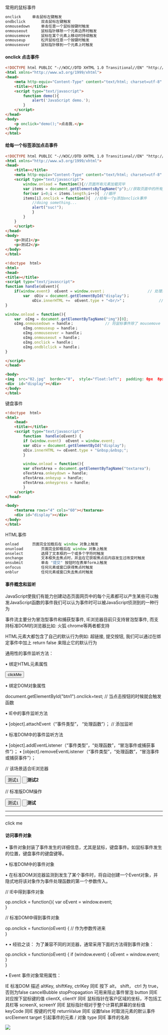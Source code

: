常用的鼠标事件

```javascript
onclick		单击鼠标左键触发
ondbclick       双击鼠标左键触发
onmousedown     单击任意一个鼠标按键时触发
onmouseout      鼠标指针移除一个元素边界时触发
onmousemove     鼠标在某个元素上移动时持续触发
onmouseup       松开鼠标任意一个按键时触发
onmouseover     鼠标指针移到一个元素上时触发
```


#### onclick 点击事件

```html
<!DOCTYPE html PUBLIC "-//W3C//DTD XHTML 1.0 Transitional//EN" "http://www.w3.org/TR/xhtml1/DTD/xhtml1-transitional.dtd">
<html xmlns="http://www.w3.org/1999/xhtml">
<head>
    <meta http-equiv="Content-Type" content="text/html; charset=utf-8" />
    <title></title>
    <script type="text/javascript">
        function demo(){
            alert('JavaScript demo.');
        }
    </script>
</head>
<body>
    <p onclick="demo();">点击我.</p>
</body>
</html>
```

#### 给每一个标签添加点击事件

```html
<!DOCTYPE html PUBLIC "-//W3C//DTD XHTML 1.0 Transitional//EN" "http://www.w3.org/TR/xhtml1/DTD/xhtml1-transitional.dtd">
<html xmlns="http://www.w3.org/1999/xhtml">
<head>
    <title></title>
    <meta http-equiv="Content-Type" content="text/html; charset=utf-8" />
    <script type="text/javascript">
        window.onload = function(){//页面所有元素加载完毕
	    var items = document.getElementsByTagName("p");//获取页面中的所有p元素
	    for(var i=0;i < items.length;i++){	//循环
		items[i].onclick = function(){  //给每一个p添加onclick事件
		    //doing something...
		    alert("suc!");
	        }
	    }				      
	}
    </script>
</head>
<body>
    <p>测试1</p>
    <p>测试2</p>
</body>
</html>
```

```html
<!doctype  html>
<html>
<head>
<title></title>
<script type="text/javascript">
function handle(oEvent){
	if(window.event)  oEvent = window.event；                   // 处理兼容性，获得事件对象
		var  oDiv = document.getElementById("display")； 
			oDiv.innerHTML +=  oEvent.type + "<br/>"；               //  输出事件名称                      
}  

window.onload = function(){
	var  oImg = document.getElementByTagName("img")[0];
	oImg.onmousedown = handle；              // 将鼠标事件除了 mousemove  外都监听
		oImg.onmouseup = handle；
		oImg.onmouseover = handle；
		oImg.onmouseout = handle；
		oImg.onclick = handle；
		oImg.ondblclick = handle；                                          
}

</script>        
</head>

<body>
<img  src="02.jpg"  border="0",  style="float:left";  padding: 0px  8px  0px  0px; ">
<div  id="display"></div>        
</body>
</html>
```


键盘事件

```html
<!doctype  html>
<html>
    <head>
    <title></title>
    <script type="text/javascript">
        function  handle(oEvent) {
	    if (window.event)  oEvent = window.event;
	    var oDiv = document.getElementById("display");
	    oDiv.innerHTML += oEvent.type + "&nbsp;&nbsp;";                        
        }       

        window.onload = function(){
	    var oTextArea = document.getElementByTagName("textarea");
	    oTextArea.onkeydown = handle;
	    oTextArea.onkeyup = handle;
	    oTextArea.onkeypress = handle;                                                        
        }
    </script>        
</head>

<body>
    <textarea rows="4" cols="60"></textarea>
    <div id="display"></div> 
</body>
</html>
```


HTML事件
```javascript
onload		页面完全加载后在 window 对象上触发
onunload        页面完全卸载后在 window 对象上触发
onselect        选择了文本框的一个或多个字符时触发
onchange        文本框失去焦点时，并且在它获取焦点后内容发生过改变时触发
onsubmit        单击 "提交" 按钮时在表单form上触发
onfocus         任何元素或窗口获得焦点时触发   
onblur          任何元素或窗口失去焦点时触发
```

#### 事件概念和监听

JavaScript使我们有能力创建动态页面网页中的每个元素都可以产生某些可以触发JavaScript函数的事件我们可以认为事件时可以被JavaScript侦测到的一种行为

事件流主要分为冒泡型事件和捕获型事件, IE浏览器目前只支持冒泡型事件, 而支持标准DOM的浏览器比如: 火狐 chrome等两者都支持

HTML元素大都包含了自己的默认行为例如: 超链接, 提交按钮, 我们可以通过在绑定事件中加上 return false 来阻止它的默认行为

通用性的事件监听方法：

•   绑定HTML元素属性

<input  type="button"  value="clickMe"  onclick="check(this)"   />

•   绑定DOM对象属性

document.getElementById("btn1").onclick=test;                 //  当点击按钮的时候就会触发函数




•   IE中的事件监听方法

•   [object].attachEvent（“事件类型”， “处理函数”）；                  //      添加监听


•   标准DOM中的事件监听方法

•   [object].addEventListener（“事件类型”，“处理函数”，“冒泡事件或捕获事件”）；
•   [object].removeEventListener（“事件类型”，“处理函数”，“冒泡事件或捕获事件”）；




//  该场景适合IE浏览器

<!DOCTYPE  HTML>
<html>
<head>
<title></title>
<script  type="text/javascript">
function show(){
	alert("hello  ie");                        
}
window.onload = function(){
	document.getElementById("test1").attachEvent("onclick", show);                                   //  添加事件
	document.getElementById("test2").onclick = function(){
		document.getElementById("test1").detachEvent("onclick", show);                          // 删除事件          
	}     
}

</script>        
</head>
<body>
<input type="button" value="测试1"  id="test1" />
<input type="button" id="test2"><b>测试2</b></button>          
</body>
</html>                


//  标准版DOM操作

<html>
<head>
<title></title>
<script  type="text/javascript">

function show(){
	alert("hello chrome!");                        
}

window.onload = function(){
	var  test1 = document.getElementById("mytest1");
	var  test2 = document.getElementById("mytest2");
	test1.addEventListener("click", show, false);
	test2.onclick = function(){
		test1.removeEventListener("click", show, false);                                
	}

	test2.addEventListener("click", function(){
			test1.removeEventListener("click", show, false);                                
			}, false);
}

</script>        
</head>
<body>
<input  type="button"  value="测试1"  id="mytest1"  />
<input  type="button"  id="mytest2"><b>测试</b></button>                        
</body>
</html>                


-------------------------------------------------------------------------------------------------------
-----------------------------------------------


<html>
<head>
<title></title>
<script  type="text/javascript">
function show(sText){
	var oDiv = document.getElementById("display");
	oDiv.innerHTML += sText;                         
}

window.onload = function(){
	var mybody = document.getElementById("mbody");
	var mydiv = document.getElementById(mdiv");
	var myp = document.getElementById("mp");
	mybody.addEventListener("click", function(){ show( 'body<br/>' ) }, false);                  
	mydiv.addEventListener("click", function(){ show( 'div<br/>' ) }, false);                  
	myp.addEventListener("click", function(){ show( 'p<br/>' ) }, false);                  
}
</script>        
</head>
<body onclick="show( 'body<br/>' )">
<div onclick="show( 'div<br/>' )">
<p  onclick="show( 'p<br/>' );">click me</p>                 
</div>               
<div id="display"></div>      
</body>
</html>                




#### 访问事件对象

•   事件对象封装了事件发生的详细信息，尤其是鼠标，键盘事件。如鼠标事件发生的位置，键盘事件的键盘键等。

•   标准DOM中的事件对象

•   在标准DOM浏览器监测到发生了某个事件时，将自动创建一个Event对象，并
隐式地将该对象作为事件处理函数的第一个参数传入。

//  IE中得到事件对象

op.onclick = function(){
	var oEvent = window.event;            
}

// 标准DOM中得到事件对象

op.onclick = function(oEvent) {
	// 作为参数传进来            
}


• •  经验之谈：  为了兼容不同的浏览器，通常采用下面的方法得到事件对象：

op.onclick = function(oEvent) {
	if (window.event) {
		oEvent = window.event;                
	}                            
}



•   Event 事件对象常用属性：

IE                                            标准DOM                                             描述
altKey, shiftKey, ctrlKey                   同IE                                        按下 alt， shift， ctrl 为 true， 否则为false
cancelBubble                             stopPropagation                          可用来阻止事件冒泡
button                                            同IE                                        对应按下鼠标键的值
clientX, clientY                                同IE                                         鼠标指针在客户区域的坐标，不包括工具栏等
screenX, screenY                             同IE                                        鼠标指针相对于整个计算机屏幕的坐标值
keyCode                                         同IE                                        按键的代号
returnValue                                    同IE                                         设置false 时取消元素的默认事件
srcElement                                      target                                      引起事件的元素 / 对象
type                                               同IE                                          事件的名称



<html>
<head>
<title></title>
<script type="text/javascript">

function handle(oEvent){
	if (window.event) {
		oEvent = window.event;                            
	}                        
	var oTarget;
	if (oEvent.srcElement) {
		oTarget = oEvent.srcElement;                            
	} else {
		oTarget = oEvent.target;                            
	}

	alert(oTarget.tagName);
}

window.onload = function(){
	var oImg = document.getElementByTagName('img')[0];                        
	oImg.onclick = handle;                                                                            
}

</script>                        
</head>
<body>
<img src="02.jpg" border="0"  />        
</body>
</html>    


